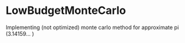 # LowBudgetMonteCarlo
Implementing (not optimized) monte carlo method for approximate pi (3.14159... ) 
